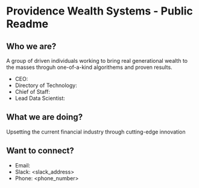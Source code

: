 # Providence Wealth Systems - Public Readme
## Who we are?
A group of driven individuals working to bring real generational wealth to the masses throguh one-of-a-kind algorithems and proven results.
- CEO: <name>
- Directory of Technology: <name>
- Chief of Staff: <name>
- Lead Data Scientist: <name>
## What we are doing?
Upsetting the current financial industry through cutting-edge innovation
## Want to connect?
- Email: <address>
- Slack: <slack_address>
- Phone: <phone_number>